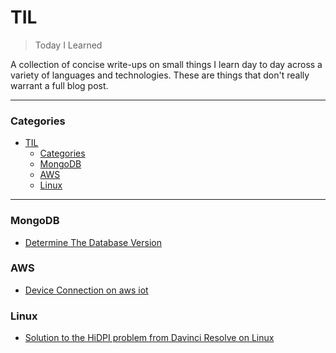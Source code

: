# TIL

> Today I Learned

A collection of concise write-ups on small things I learn day to day across a
variety of languages and technologies. 
These are things that don't really warrant a full blog post. 

---

### Categories

- [TIL](#til)
    - [Categories](#categories)
    - [MongoDB](#mongodb)
    - [AWS](#aws)
    - [Linux](#linux)

---

### MongoDB

- [Determine The Database Version](mongodb/database-version.md)

### AWS

- [Device Connection on aws iot](aws/aws-iot-device-sdk.md)

### Linux

- [Solution to the HiDPI problem from Davinci Resolve on Linux](linux/Davinci%20Resolve/Solution-to-the-HiDPI-problem-on-Linux.md)